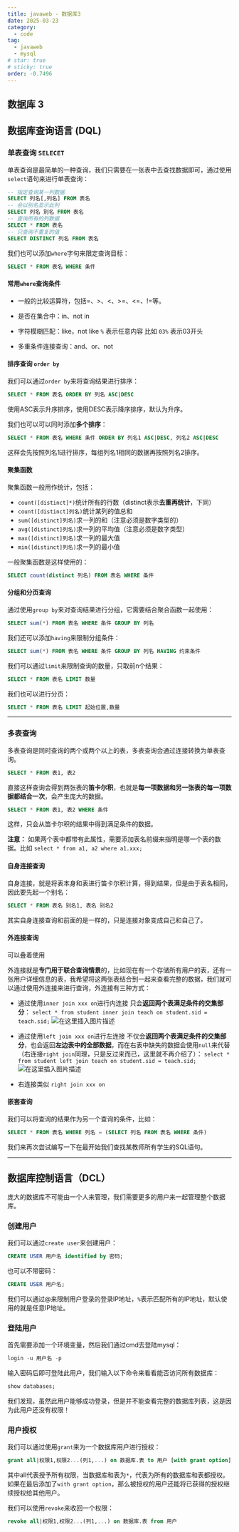 ```yaml
---
title: javaweb - 数据库3
date: 2025-03-23
category:
  - code
tag:
  - javaweb
  - mysql
# star: true
# sticky: true
order: -0.7496
---
```


## 数据库 3

## 数据库查询语言 (DQL)

### 单表查询 `SELECET`

单表查询是最简单的一种查询，我们只需要在一张表中去查找数据即可，通过使用`select`语句来进行单表查询：

```sql
-- 指定查询某一列数据
SELECT 列名[,列名] FROM 表名
-- 会以别名显示此列
SELECT 列名 别名 FROM 表名
-- 查询所有的列数据
SELECT * FROM 表名
-- 只查询不重复的值
SELECT DISTINCT 列名 FROM 表名
```

我们也可以添加`where`字句来限定查询目标：

```sql
SELECT * FROM 表名 WHERE 条件
```

#### 常用`where`查询条件

- 一般的比较运算符，包括=、>、<、>=、<=、!=等。

- 是否在集合中：in、not in

- 字符模糊匹配：like，not like
  `%` 表示任意内容
  比如 `03%` 表示03开头

- 多重条件连接查询：and、or、not
  
#### 排序查询 `order by`

我们可以通过`order by`来将查询结果进行排序：

```sql
SELECT * FROM 表名 ORDER BY 列名 ASC|DESC
```

使用ASC表示升序排序，使用DESC表示降序排序，默认为升序。

我们也可以可以同时添加**多个排序**：

```sql
SELECT * FROM 表名 WHERE 条件 ORDER BY 列名1 ASC|DESC, 列名2 ASC|DESC
```

这样会先按照列名1进行排序，每组列名1相同的数据再按照列名2排序。

#### 聚集函数

聚集函数一般用作统计，包括：

- `count([distinct]*)`统计所有的行数（distinct表示**去重再统计**，下同）
- `count([distinct]列名)`统计某列的值总和
- `sum([distinct]列名)`求一列的和（注意必须是数字类型的）
- `avg([distinct]列名)`求一列的平均值（注意必须是数字类型）
- `max([distinct]列名)`求一列的最大值
- `min([distinct]列名)`求一列的最小值

一般聚集函数是这样使用的：

```sql
SELECT count(distinct 列名) FROM 表名 WHERE 条件
```

#### 分组和分页查询

通过使用`group by`来对查询结果进行分组，它需要结合聚合函数一起使用：

```sql
SELECT sum(*) FROM 表名 WHERE 条件 GROUP BY 列名
```

我们还可以添加`having`来限制分组条件：

```sql
SELECT sum(*) FROM 表名 WHERE 条件 GROUP BY 列名 HAVING 约束条件
```

我们可以通过`limit`来限制查询的数量，只取前n个结果：

```sql
SELECT * FROM 表名 LIMIT 数量
```

我们也可以进行分页：

```sql
SELECT * FROM 表名 LIMIT 起始位置,数量
```

---

### 多表查询

多表查询是同时查询的两个或两个以上的表，多表查询会通过连接转换为单表查询。

```sql
SELECT * FROM 表1, 表2
```

直接这样查询会得到两张表的**笛卡尔积**，也就是**每一项数据和另一张表的每一项数据都结合一次**，会产生庞大的数据。

```sql
SELECT * FROM 表1, 表2 WHERE 条件
```

这样，只会从笛卡尔积的结果中得到满足条件的数据。

**注意：** 如果两个表中都带有此属性，需要添加表名前缀来指明是哪一个表的数据。比如 `select * from a1, a2 where a1.xxx;`

#### 自身连接查询

自身连接，就是将表本身和表进行笛卡尔积计算，得到结果，但是由于表名相同，因此要先起一个别名：

```sql
SELECT * FROM 表名 别名1, 表名 别名2
```

其实自身连接查询和前面的是一样的，只是连接对象变成自己和自己了。

#### 外连接查询

可以叠着使用

外连接就是**专门用于联合查询情景**的，比如现在有一个存储所有用户的表，还有一张用户详细信息的表，我希望将这两张表结合到一起来查看完整的数据，我们就可以通过使用外连接来进行查询，外连接有三种方式：

- 通过使用`inner join xxx on`进行内连接
  只会**返回两个表满足条件的交集部分**：
  `select * from student inner join teach on student.sid = teach.sid;`
  ![在这里插入图片描述](../../img/javaweb/4.png)

- 通过使用`left join xxx on`进行左连接
  不仅会**返回两个表满足条件的交集部分**，也会返回**左边表中的全部数据**，而在右表中缺失的数据会使用`null`来代替（右连接`right join`同理，只是反过来而已，这里就不再介绍了）：
  `select * from student left join teach on student.sid = teach.sid;`
  ![在这里插入图片描述](../../img/javaweb/5.png)

- 右连接类似 `right join xxx on`

#### 嵌套查询

我们可以将查询的结果作为另一个查询的条件，比如：

```sql
SELECT * FROM 表名 WHERE 列名 = (SELECT 列名 FROM 表名 WHERE 条件)
```

我们来再次尝试编写一下在最开始我们查找某教师所有学生的SQL语句。

---

## 数据库控制语言（DCL）

庞大的数据库不可能由一个人来管理，我们需要更多的用户来一起管理整个数据库。

### 创建用户

我们可以通过`create user`来创建用户：

```sql
CREATE USER 用户名 identified by 密码;
```

也可以不带密码：

```sql
CREATE USER 用户名;
```

我们可以通过@来限制用户登录的登录IP地址，`%`表示匹配所有的IP地址，默认使用的就是任意IP地址。

### 登陆用户

首先需要添加一个环境变量，然后我们通过cmd去登陆mysql：

```sql
login -u 用户名 -p
```

输入密码后即可登陆此用户，我们输入以下命令来看看能否访问所有数据库：

```sql
show databases;
```

我们发现，虽然此用户能够成功登录，但是并不能查看完整的数据库列表，这是因为此用户还没有权限！

### 用户授权

我们可以通过使用`grant`来为一个数据库用户进行授权：

```sql
grant all|权限1,权限2...(列1,...) on 数据库.表 to 用户 [with grant option]
```

其中all代表授予所有权限，当数据库和表为`*`，代表为所有的数据库和表都授权。如果在最后添加了`with grant option`，那么被授权的用户还能将已获得的授权继续授权给其他用户。

我们可以使用`revoke`来收回一个权限：

```sql
revoke all|权限1,权限2...(列1,...) on 数据库.表 from 用户
```

